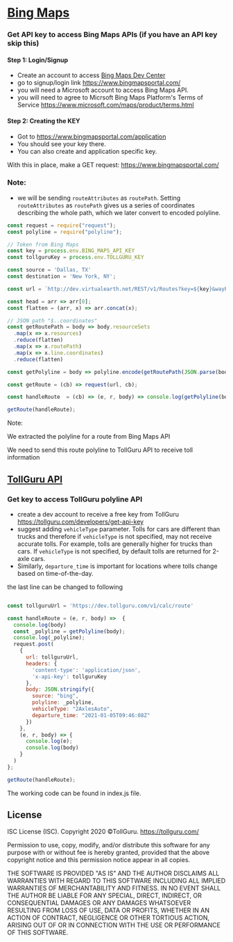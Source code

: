 # [Bing Maps](https://www.bingmapsportal.com/)

### Get API key to access Bing Maps APIs (if you have an API key skip this)
#### Step 1: Login/Signup
* Create an account to access [Bing Maps Dev Center](https://www.bingmapsportal.com/)
* go to signup/login link https://www.bingmapsportal.com/
* you will need a Microsoft account to access Bing Maps API.
* you will need to agree to Micrsoft Bing Maps Platform's Terms of Service https://www.microsoft.com/maps/product/terms.html

#### Step 2: Creating the KEY
* Got to https://www.bingmapsportal.com/application
* You should see your key there.
* You can also create and application specific key.

With this in place, make a GET request: https://www.bingmapsportal.com/

### Note:
* we will be sending `routeAttributes` as `routePath`. Setting `routeAttributes` as `routePath` gives us a series of coordinates describing the whole path, which we later convert to encoded polyline.

```javascript
const request = require("request");
const polyline = require("polyline");

// Token from Bing Maps
const key = process.env.BING_MAPS_API_KEY
const tollguruKey = process.env.TOLLGURU_KEY

const source = 'Dallas, TX'
const destination = 'New York, NY';

const url = `http://dev.virtualearth.net/REST/v1/Routes?key=${key}&wayPoint.1=${source}&wayPoint.2=${destination}&routeAttributes=routePath`

const head = arr => arr[0];
const flatten = (arr, x) => arr.concat(x);

// JSON path "$..coordinates"
const getRoutePath = body => body.resourceSets
  .map(x => x.resources)
  .reduce(flatten)
  .map(x => x.routePath)
  .map(x => x.line.coordinates)
  .reduce(flatten)

const getPolyline = body => polyline.encode(getRoutePath(JSON.parse(body)));

const getRoute = (cb) => request(url, cb);

const handleRoute  = (cb) => (e, r, body) => console.log(getPolyline(body));

getRoute(handleRoute);
```

Note:

We extracted the polyline for a route from Bing Maps API

We need to send this route polyline to TollGuru API to receive toll information

## [TollGuru API](https://tollguru.com/developers/docs/)

### Get key to access TollGuru polyline API
* create a dev account to receive a free key from TollGuru https://tollguru.com/developers/get-api-key
* suggest adding `vehicleType` parameter. Tolls for cars are different than trucks and therefore if `vehicleType` is not specified, may not receive accurate tolls. For example, tolls are generally higher for trucks than cars. If `vehicleType` is not specified, by default tolls are returned for 2-axle cars. 
* Similarly, `departure_time` is important for locations where tolls change based on time-of-the-day.

the last line can be changed to following

```javascript

const tollguruUrl = 'https://dev.tollguru.com/v1/calc/route'

const handleRoute = (e, r, body) =>  {
  console.log(body)
  const _polyline = getPolyline(body);
  console.log(_polyline);
  request.post(
    {
      url: tollguruUrl,
      headers: {
        'content-type': 'application/json',
        'x-api-key': tollguruKey
      },
      body: JSON.stringify({
        source: "bing",
        polyline: _polyline,
        vehicleType: "2AxlesAuto",
        departure_time: "2021-01-05T09:46:08Z"
      })
    },
    (e, r, body) => {
      console.log(e);
      console.log(body)
    }
  )
};

getRoute(handleRoute);
```

The working code can be found in index.js file.

## License
ISC License (ISC). Copyright 2020 &copy;TollGuru. https://tollguru.com/

Permission to use, copy, modify, and/or distribute this software for any purpose with or without fee is hereby granted, provided that the above copyright notice and this permission notice appear in all copies.

THE SOFTWARE IS PROVIDED "AS IS" AND THE AUTHOR DISCLAIMS ALL WARRANTIES WITH REGARD TO THIS SOFTWARE INCLUDING ALL IMPLIED WARRANTIES OF MERCHANTABILITY AND FITNESS. IN NO EVENT SHALL THE AUTHOR BE LIABLE FOR ANY SPECIAL, DIRECT, INDIRECT, OR CONSEQUENTIAL DAMAGES OR ANY DAMAGES WHATSOEVER RESULTING FROM LOSS OF USE, DATA OR PROFITS, WHETHER IN AN ACTION OF CONTRACT, NEGLIGENCE OR OTHER TORTIOUS ACTION, ARISING OUT OF OR IN CONNECTION WITH THE USE OR PERFORMANCE OF THIS SOFTWARE.
